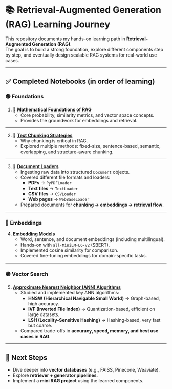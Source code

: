 # 📚 Retrieval-Augmented Generation (RAG) Learning Journey

This repository documents my hands-on learning path in **Retrieval-Augmented Generation (RAG)**.  
The goal is to build a strong foundation, explore different components step by step, and eventually design scalable RAG systems for real-world use cases.  

---

## ✅ Completed Notebooks (in order of learning)

### 🟢 Foundations
1. 🔵 [**Mathematical Foundations of RAG**](notebook/Mathematical_Foundations_of_RAG.ipynb)  
   - Core probability, similarity metrics, and vector space concepts.  
   - Provides the groundwork for embeddings and retrieval.  

---

2. 🔵 [**Text Chunking Strategies**](notebook/Text_Chunking_Strategies.ipynb)  
   - Why chunking is critical in RAG.  
   - Explored multiple methods: fixed-size, sentence-based, semantic, overlapping, and structure-aware chunking.  

---

3. 🔵 [**Document Loaders**](notebook/Document_Loaders.ipynb)  
   - Ingesting raw data into structured `Document` objects.  
   - Covered different file formats and loaders:  
     - **PDFs** → `PyPDFLoader`  
     - **Text files** → `TextLoader`  
     - **CSV files** → `CSVLoader`  
     - **Web pages** → `WebBaseLoader`  
   - Prepared documents for **chunking → embeddings → retrieval flow**.  

---

### 🔵 Embeddings
4. [**Embedding Models**](notebook/Embedding_models.ipynb)  
   - Word, sentence, and document embeddings (including multilingual).  
   - Hands-on with `all-MiniLM-L6-v2` (SBERT).  
   - Implemented cosine similarity for comparison.  
   - Covered fine-tuning embeddings for domain-specific tasks.  

---

### 🟣 Vector Search
5. [**Approximate Nearest Neighbor (ANN) Algorithms**](notebook/Approximate_Nearest_Neighbors_Algorithms.ipynb)  
   - Studied and implemented key ANN algorithms:  
     - **HNSW (Hierarchical Navigable Small World)** → Graph-based, high accuracy.  
     - **IVF (Inverted File Index)** → Quantization-based, efficient on large datasets.  
     - **LSH (Locality-Sensitive Hashing)** → Hashing-based, very fast but coarse.  
   - Compared trade-offs in **accuracy, speed, memory, and best use cases in RAG**.  

---

## 📌 Next Steps
- Dive deeper into **vector databases** (e.g., FAISS, Pinecone, Weaviate).  
- Explore **retriever + generator pipelines**.  
- Implement a **mini RAG project** using the learned components.  
